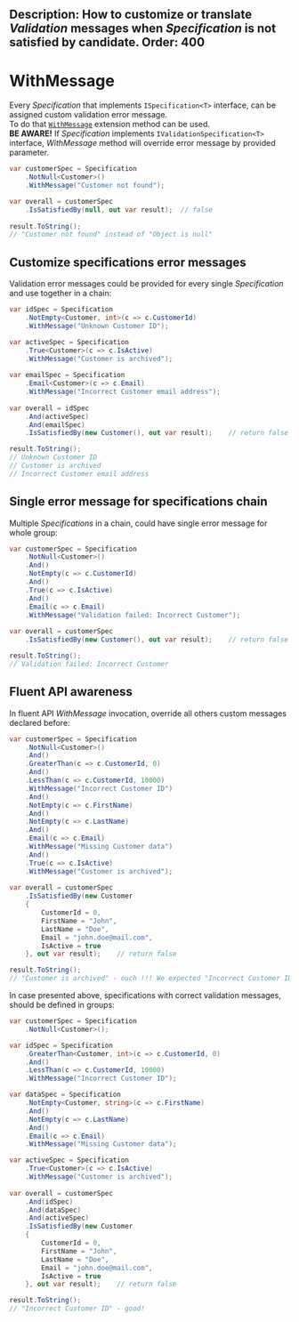 Description: How to customize or translate <i>Validation</i> messages when <i>Specification</i> is not satisfied by candidate.
Order: 400
---

# WithMessage

Every *Specification* that implements `ISpecification<T>` interface, can be assigned custom validation error message.  
To do that [`WithMessage`](/FluentSpecification/api/FluentSpecification.Core/Specification/F70EB3F8) extension method can be used.  
**BE AWARE!** If *Specification* implements `IValidationSpecification<T>` interface, *WithMessage* method will override error message by provided parameter.

```csharp
var customerSpec = Specification
    .NotNull<Customer>()
    .WithMessage("Customer not found");

var overall = customerSpec
    .IsSatisfiedBy(null, out var result);  // false
	
result.ToString();
// "Customer not found" instead of "Object is null"
```

## Customize specifications error messages

Validation error messages could be provided for every single *Specification* and use together in a chain:

```csharp
var idSpec = Specification
    .NotEmpty<Customer, int>(c => c.CustomerId)
    .WithMessage("Unknown Customer ID");

var activeSpec = Specification
    .True<Customer>(c => c.IsActive)
    .WithMessage("Customer is archived");
	
var emailSpec = Specification
    .Email<Customer>(c => c.Email)
    .WithMessage("Incorrect Customer email address");
	
var overall = idSpec
    .And(activeSpec)
    .And(emailSpec)
    .IsSatisfiedBy(new Customer(), out var result);    // return false

result.ToString();
// Unknown Customer ID
// Customer is archived
// Incorrect Customer email address
```

## Single error message for specifications chain

Multiple *Specifications* in a chain, could have single error message for whole group:

```csharp
var customerSpec = Specification
    .NotNull<Customer>()
    .And()
    .NotEmpty(c => c.CustomerId)
    .And()
    .True(c => c.IsActive)
    .And()
    .Email(c => c.Email)
    .WithMessage("Validation failed: Incorrect Customer");
	
var overall = customerSpec
    .IsSatisfiedBy(new Customer(), out var result);    // return false

result.ToString();
// Validation failed: Incorrect Customer
```

## Fluent API awareness

In fluent API *WithMessage* invocation, override all others custom messages declared before:

```csharp
var customerSpec = Specification
    .NotNull<Customer>()
    .And()
    .GreaterThan(c => c.CustomerId, 0)
    .And()
    .LessThan(c => c.CustomerId, 10000)
    .WithMessage("Incorrect Customer ID")
    .And()
    .NotEmpty(c => c.FirstName)
    .And()
    .NotEmpty(c => c.LastName)
    .And()
    .Email(c => c.Email)
    .WithMessage("Missing Customer data")
    .And()
    .True(c => c.IsActive)
    .WithMessage("Customer is archived");
	
var overall = customerSpec
    .IsSatisfiedBy(new Customer
    {
        CustomerId = 0,
        FirstName = "John",
        LastName = "Doe",
        Email = "john.doe@mail.com",
        IsActive = true
    }, out var result);    // return false

result.ToString();
// "Customer is archived" - ouch !!! We expected "Incorrect Customer ID"
```

In case presented above, specifications with correct validation messages, should be defined in groups:

```csharp
var customerSpec = Specification
    .NotNull<Customer>();

var idSpec = Specification
    .GreaterThan<Customer, int>(c => c.CustomerId, 0)
    .And()
    .LessThan(c => c.CustomerId, 10000)
    .WithMessage("Incorrect Customer ID");

var dataSpec = Specification
    .NotEmpty<Customer, string>(c => c.FirstName)
    .And()
    .NotEmpty(c => c.LastName)
    .And()
    .Email(c => c.Email)
    .WithMessage("Missing Customer data");

var activeSpec = Specification
    .True<Customer>(c => c.IsActive)
    .WithMessage("Customer is archived");
	
var overall = customerSpec
    .And(idSpec)
    .And(dataSpec)
    .And(activeSpec)
    .IsSatisfiedBy(new Customer
    {
        CustomerId = 0,
        FirstName = "John",
        LastName = "Doe",
        Email = "john.doe@mail.com",
        IsActive = true
    }, out var result);    // return false

result.ToString();
// "Incorrect Customer ID" - good!
```
